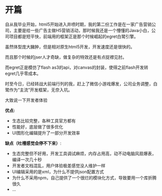 # 开篇

自从我毕业开始，html5开始进入井喷时期，我的第二份工作是在一家广告营销公司，主要是给一些广告主做H5营销活动，那时候我还是一个懵懂的Java小白，公司项目都是短平快，前端用的框架正是那个时候崛起的egret白鹭引擎。

虽然体型庞大臃肿，但是相对原生html5开发，开发速度还是很快的。

而且那个时候的jser人才奇缺，做复杂的特效还是有点捉襟见肘。

而egret正是模仿了flash as3的api，对canvas的封装，使得之前flash开发转egret几乎零成本。

时至今日，已经转战大前端行列的我，赶上了微信小游戏爆发，公司业务调整，白鹭作为“主流”开发框架，无奈入坑。

大致说一下开发者体验

 **优点:**
+ 生态比较完整，各种工具官方都有
+ 性能好，底层做了很多优化
+ UI图形化编辑提升了一部分开发效率

 **缺点（吐槽感觉会停不下来）**:
+ 生态完整但不好用，开发工具调试麻烦，内存占用高，动不动电脑风扇爆表，编译一次几十秒
+ 开发者文档混乱，用户体验极差感觉没人维护一样
+ UI编辑采用的是xml，为什么不提供json配置方式
+ 为什么不采用npm，自己提供了一个很烂的模块化方式，导致要用一个库折腾很久
+ ...
